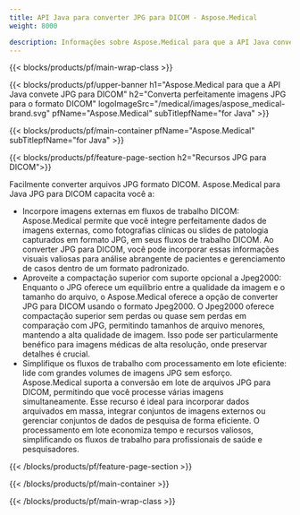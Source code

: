 ```yaml
---
title: API Java para converter JPG para DICOM - Aspose.Medical
weight: 8000

description: Informações sobre Aspose.Medical para que a API Java converta JPG em DICOM
---
```


{{< blocks/products/pf/main-wrap-class >}}

{{< blocks/products/pf/upper-banner h1="Aspose.Medical para que a API Java convete JPG para DICOM" h2="Converta perfeitamente imagens JPG para o formato DICOM" logoImageSrc="/medical/images/aspose_medical-brand.svg" pfName="Aspose.Medical" subTitlepfName="for Java" >}}

{{< blocks/products/pf/main-container pfName="Aspose.Medical" subTitlepfName="for Java" >}}

{{< blocks/products/pf/feature-page-section h2="Recursos JPG para DICOM">}}

<p>Facilmente converter arquivos JPG formato DICOM. Aspose.Medical para Java JPG para DICOM capacita você a:</p>

<ul>
<li>Incorpore imagens externas em fluxos de trabalho DICOM: Aspose.Medical permite que você integre perfeitamente dados de imagens externas, como fotografias clínicas ou slides de patologia capturados em formato JPG, em seus fluxos de trabalho DICOM. Ao converter JPG para DICOM, você pode incorporar essas informações visuais valiosas para análise abrangente de pacientes e gerenciamento de casos dentro de um formato padronizado.</li>
<li>Aproveite a compactação superior com suporte opcional a Jpeg2000: Enquanto o JPG oferece um equilíbrio entre a qualidade da imagem e o tamanho do arquivo, o Aspose.Medical oferece a opção de converter JPG para DICOM usando o formato Jpeg2000. O Jpeg2000 oferece compactação superior sem perdas ou quase sem perdas em comparação com JPG, permitindo tamanhos de arquivo menores, mantendo a alta qualidade de imagem. Isso pode ser particularmente benéfico para imagens médicas de alta resolução, onde preservar detalhes é crucial.</li>
<li>Simplifique os fluxos de trabalho com processamento em lote eficiente: lide com grandes volumes de imagens JPG sem esforço. Aspose.Medical suporta a conversão em lote de arquivos JPG para DICOM, permitindo que você processe várias imagens simultaneamente. Esse recurso é ideal para incorporar dados arquivados em massa, integrar conjuntos de imagens externos ou gerenciar conjuntos de dados de pesquisa de forma eficiente. O processamento em lote economiza tempo e recursos valiosos, simplificando os fluxos de trabalho para profissionais de saúde e pesquisadores.</li>
</ul>

{{< /blocks/products/pf/feature-page-section >}}

{{< /blocks/products/pf/main-container >}}

{{< /blocks/products/pf/main-wrap-class >}}